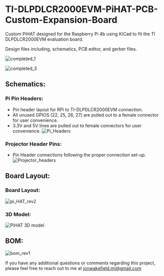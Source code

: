 # TI-DLPDLCR2000EVM-PiHAT-PCB-Custom-Expansion-Board
Custom PiHAT designed for the Raspberry Pi 4b using KiCad to fit the TI DLPDLCR2000EVM evaluation board.

Design files including, schematics, PCB editor, and gerber files.

![completed_1](https://github.com/JonWakefield/TI-DLPDLCR2000EVM-PiHAT-PCB-Custom-Expansion-Board/assets/67289517/5a7a64d9-95c7-471a-8cd0-c8f8d563297e)


![completed_3](https://github.com/JonWakefield/TI-DLPDLCR2000EVM-PiHAT-PCB-Custom-Expansion-Board/assets/67289517/8856dd77-0521-4574-a6d2-b3a24d355ba0)


## Schematics:

### Pi Pin Headers:
 - Pin header layout for RPi to TI-DLPDLCR2000EVM connection.
 - All unused GPIOS (22, 25, 26, 27) are pulled out to a female connector for user convenience.
 - 3.3V and 5V lines are pulled out to female connectors for user convenience. 
![Pi_Headers](https://github.com/JonWakefield/TI-DLPDLCR2000EVM-PiHAT-PCB-Custom-Expansion-Board/assets/67289517/c8b0fc47-acd2-4b46-a3c3-872167303778)

### Projector Header Pins:
 - Pin Header connections following the proper connection set-up.
![Projector_headers](https://github.com/JonWakefield/TI-DLPDLCR2000EVM-PiHAT-PCB-Custom-Expansion-Board/assets/67289517/9ac45020-ceda-46e5-bbe4-2573e1580321)


## Board Layout:

### Board Layout:
![pi_HAT_rev2](https://github.com/JonWakefield/TI-DLPDLCR2000EVM-PiHAT-PCB-Custom-Expansion-Board/assets/67289517/7e5647c8-07d0-4981-b0dc-ffd05b3104fe)

### 3D Model:
![PiHAT 3D model](https://github.com/JonWakefield/TI-DLPDLCR2000EVM-PiHAT-PCB-Custom-Expansion-Board/assets/67289517/a573f4f3-3a17-41ec-84ff-8db96e8a0098)


## BOM:
![bom_rev1](https://github.com/JonWakefield/TI-DLPDLCR2000EVM-PiHAT-PCB-Custom-Expansion-Board/assets/67289517/a0326d20-7bb8-4cd3-9dae-177c4edf72c0)


If you have any additional questions or comments regarding this project, please feel free to reach out to me at jonwakefield.mi@gmail.com

